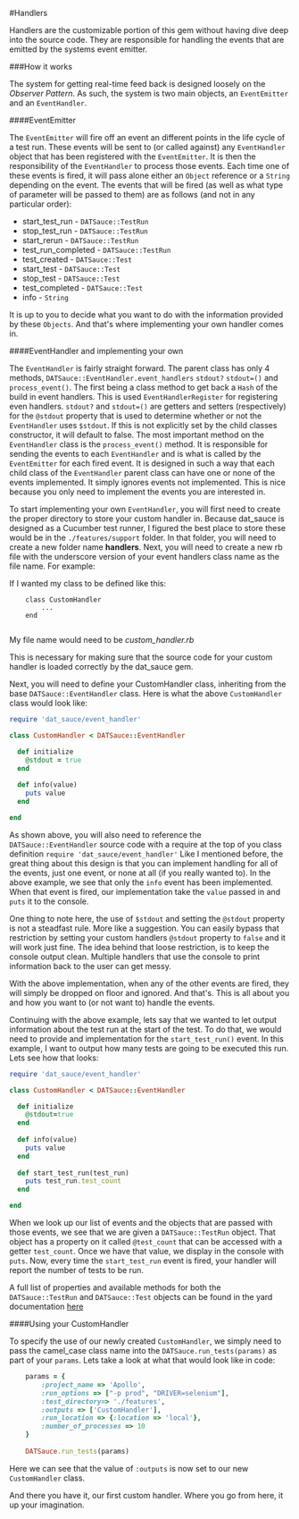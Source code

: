 #Handlers

Handlers are the customizable portion of this gem without having dive deep into the source code. They are responsible for handling the events that are emitted by the systems event emitter.

###How it works

The system for getting real-time feed back is designed loosely on the *Observer Pattern*. As such, the system is two main objects, an `EventEmitter` and an `EventHandler`.
 
####EventEmitter

The `EventEmitter` will fire off an event an different points in the life cycle of a test run. These events will be sent to (or called against) any `EventHandler` object that has been registered with the `EventEmitter`.  It is then the responsibility of the `EventHandler` to process those events. Each time one of these events is fired, it will pass alone either an `Object` reference or a `String` depending on the event. The events that will be fired (as well as what type of parameter will be passed to them) are as follows (and not in any particular order):
- start_test_run - `DATSauce::TestRun`
- stop_test_run - `DATSauce::TestRun`
- start_rerun - `DATSauce::TestRun`
- test_run_completed - `DATSauce::TestRun`
- test_created - `DATSauce::Test`
- start_test - `DATSauce::Test`
- stop_test - `DATSauce::Test`
- test_completed - `DATSauce::Test`
- info - `String`
    
 It is up to you to decide what you want to do with the information provided by these `Objects`. And that's where implementing your own handler comes in.


####EventHandler and implementing your own

The `EventHandler` is fairly straight forward. The parent class has only 4 methods, `DATSauce::EventHandler.event_handlers` `stdout?` `stdout=()` and `process_event()`.  The first being a class method to get back a `Hash` of the build in event handlers. This is used `EventHandlerRegister` for registering even handlers.
`stdout?` and `stdout=()` are getters and setters (respectively) for the `@stdout` property that is used to determine whether or not the `EventHandler` uses `$stdout`.  If this is not explicitly set by the child classes constructor, it will default to false.
The most important method on the `EventHandler` class is the `process_event()` method.  It is responsible for sending the events to each `EventHandler` and is what is called by the `EventEmitter` for each fired event.  It is designed in such a way that each child class of the `EventHandler` parent class can have one or none of the events implemented. It simply ignores events not implemented. This is nice because you only need to implement the events you are interested in.

To start implementing your own `EventHandler`, you will first need to create the proper directory to store your custom handler in. Because dat_sauce is designed as a Cucumber test runner, I figured the best place to store these would be in the `./features/support` folder. In that folder, you will need to create a new folder name **handlers**.
Next, you will need to create a new rb file with the underscore version of your event handlers class name as the file name.  For example:

If I wanted my class to be defined like this:
```
    class CustomHandler
        ...
    end
        
```

My file name would need to be *custom_handler.rb*

This is necessary for making sure that the source code for your custom handler is loaded correctly by the dat_sauce gem.

Next, you will need to define your CustomHandler class, inheriting from the base `DATSauce::EventHandler` class.  Here is what the above `CustomHandler` class would look like:
```ruby
require 'dat_sauce/event_handler'

class CustomHandler < DATSauce::EventHandler

  def initialize
    @stdout = true
  end
  
  def info(value)
    puts value
  end

end
```

As shown above, you will also need to reference the `DATSauce::EventHandler` source code with a require at the top of you class definition `require 'dat_sauce/event_handler'`
Like I mentioned before, the great thing about this design is that you can implement handling for all of the events, just one event, or none at all (if you really wanted to).  In the above example, we see that only the `info` event has been implemented.  When that event is fired, our implementation take the `value` passed in and `puts` it to the console.

One thing to note here, the use of `$stdout` and setting the `@stdout` property is not a steadfast rule. More like a suggestion. You can easily bypass that restriction by setting your custom handlers `@stdout` property to `false` and it will work just fine.  The idea behind that loose restriction, is to keep the console output clean. Multiple handlers that use the console to print information back to the user can get messy.

With the above implementation, when any of the other events are fired, they will simply be dropped on floor and ignored. And that's. This is all about you and how you want to (or not want to) handle the events.
  
Continuing with the above example, lets say that we wanted to let output information about the test run at the start of the test.  To do that, we would need to provide and implementation for the `start_test_run()` event. In this example, I want to output how many tests are going to be executed this run.  Lets see how that looks:
```ruby
require 'dat_sauce/event_handler'

class CustomHandler < DATSauce::EventHandler

  def initialize
    @stdout=true
  end
  
  def info(value)
    puts value
  end
  
  def start_test_run(test_run)
    puts test_run.test_count
  end

end
```

When we look up our list of events and the objects that are passed with those events, we see that we are given a `DATSauce::TestRun` object.  That object has a property on it called `@test_count` that can be accessed with a getter `test_count`. Once we have that value, we display in the console with `puts`.  Now, every time the `start_test_run` event is fired, your handler will report the number of tests to be run.

A full list of properties and available methods for both the `DATSauce::TestRun` and `DATSauce::Test` objects can be found in the yard documentation [here](./doc/_index.html)

####Using your CustomHandler

To specify the use of our newly created `CustomHandler`, we simply need to pass the camel_case class name into the `DATSauce.run_tests(params)` as part of your `params`. Lets take a look at what that would look like in code:
```ruby
    params = {
        :project_name => 'Apollo',
        :run_options => ["-p prod", "DRIVER=selenium"],
        :test_directory=> './features',
        :outputs => ['CustomHandler'],
        :run_location => {:location => 'local'},
        :number_of_processes => 10
    }
    
    DATSauce.run_tests(params)
```

Here we can see that the value of `:outputs` is now set to our new `CustomHandler` class.

And there you have it, our first custom handler. Where you go from here, it up your imagination. 